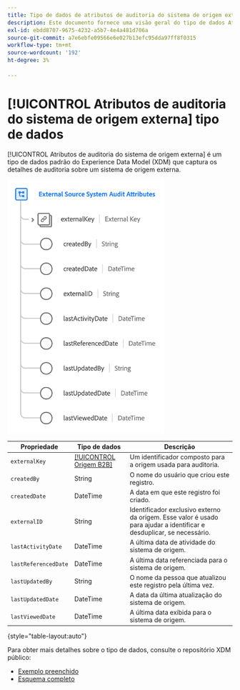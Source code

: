 ```yaml
---
title: Tipo de dados de atributos de auditoria do sistema de origem externa
description: Este documento fornece uma visão geral do tipo de dados Atributos de auditoria do sistema de origem externa Experience Data Model (XDM).
exl-id: ebdd8707-9675-4232-a5b7-4e4a481d706a
source-git-commit: a7e6ebfe09566e6e027b13efc95dda97ff8f0315
workflow-type: tm+mt
source-wordcount: '192'
ht-degree: 3%

---
```


# [!UICONTROL Atributos de auditoria do sistema de origem externa] tipo de dados

[!UICONTROL Atributos de auditoria do sistema de origem externa] é um tipo de dados padrão do Experience Data Model (XDM) que captura os detalhes de auditoria sobre um sistema de origem externa.

![](../images/data-types/external-source-system-audit-attributes.png)

| Propriedade | Tipo de dados | Descrição |
| --- | --- | --- |
| `externalKey` | [[!UICONTROL Origem B2B]](./b2b-source.md) | Um identificador composto para a origem usada para auditoria. |
| `createdBy` | String | O nome do usuário que criou este registro. |
| `createdDate` | DateTime | A data em que este registro foi criado. |
| `externalID` | String | Identificador exclusivo externo da origem. Esse valor é usado para ajudar a identificar e desduplicar, se necessário. |
| `lastActivityDate` | DateTime | A última data de atividade do sistema de origem. |
| `lastReferencedDate` | DateTime | A última data referenciada para o sistema de origem. |
| `lastUpdatedBy` | String | O nome da pessoa que atualizou este registro pela última vez. |
| `lastUpdatedDate` | DateTime | A data da última atualização do sistema de origem. |
| `lastViewedDate` | DateTime | A última data exibida para o sistema de origem. |

{style="table-layout:auto"}

Para obter mais detalhes sobre o tipo de dados, consulte o repositório XDM público:

* [Exemplo preenchido](https://github.com/adobe/xdm/blob/master/components/datatypes/auditing/external-source-system-audit.example.1.json)
* [Esquema completo](https://github.com/adobe/xdm/blob/master/components/datatypes/auditing/external-source-system-audit.schema.json)
